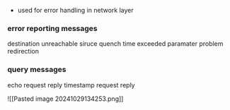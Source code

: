 - used for error handling in network layer

### error reporting messages
destination unreachable
siruce quench
time exceeded
paramater problem
redirection
### query messages
echo request reply
timestamp request reply

![[Pasted image 20241029134253.png]]